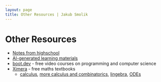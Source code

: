 ```yaml
---
layout: page
title: Other Resources | Jakub Smolik
---
```


# Other Resources

- [Notes from highschool](gympl/index)
- [AI-generated learning materials](ai-gen/index)
- [boot.dev](https://www.boot.dev/courses) - free video courses on programming and computer science
- [Ximera](https://ximera.osu.edu/) - free maths textbooks
  - [calculus](https://ximera.osu.edu/mooculus), [more calculus and combinatorics](https://ximera.osu.edu/math), [lingebra](https://ximera.osu.edu/linearalgebra/textbook), [ODEs](https://ximera.osu.edu/ode/main)
